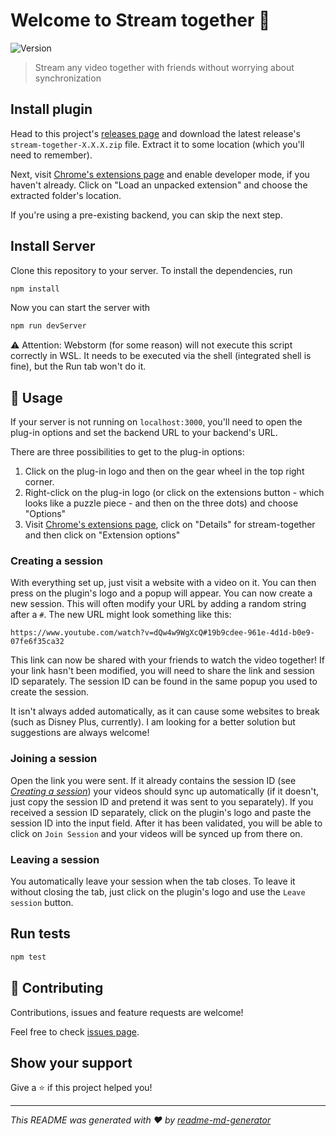 # Welcome to Stream together 👋
![Version](https://img.shields.io/badge/dynamic/json?color=blue&url=https://raw.githubusercontent.com/LBBO/stream-together/main/package.json&query=$.version&label=version)

> Stream any video together with friends without worrying about synchronization

## Install plugin
Head to this project's [releases page](https://github.com/LBBO/stream-together/releases) and download the
latest release's `stream-together-X.X.X.zip` file.
Extract it to some location (which you'll need to remember).

Next, visit [Chrome's extensions page](chrome:///extensions)
and enable developer mode, if you haven't already.
Click on "Load an unpacked extension" and choose the
extracted folder's location.

If you're using a pre-existing backend, you can skip the next step.

## Install Server
Clone this repository to your server.
To install the dependencies, run 

```sh
npm install
```

Now you can start the server with

```sh
npm run devServer
```

⚠ Attention: Webstorm (for some reason) will not execute this script correctly
in WSL. It needs to be executed via the shell (integrated shell is fine), but
the Run tab won't do it.

## 🚀 Usage
If your server is not running on `localhost:3000`, you'll need
to open the plug-in options and set the backend URL to your backend's URL.

There are three possibilities to get to the plug-in options:

1. Click on the plug-in logo and then on the gear wheel in the top right corner.
2. Right-click on the plug-in logo (or click on the extensions button - which looks like a
puzzle piece - and then on the three dots) and choose "Options"
3. Visit [Chrome's extensions page](chrome:///extensions), click on "Details" for stream-together
and then click on "Extension options"

### Creating a session
With everything set up, just visit a website with a video on it. You can then press on the plugin's
logo and a popup will appear. You can now create a new session. This will often modify your URL
by adding a random string after a `#`. The new URL might look something like this:

```
https://www.youtube.com/watch?v=dQw4w9WgXcQ#19b9cdee-961e-4d1d-b0e9-07fe6f35ca32
```

This link can now be shared with your friends to watch the video together! If your link hasn't been
modified, you will need to share the link and session ID separately. The session ID can be found in the
same popup you used to create the session.

It isn't always added automatically, as it can cause some websites
to break (such as Disney Plus, currently). I am looking for a better solution but suggestions are
always welcome!

### Joining a session
Open the link you were sent. If it already contains the session ID (see [_Creating a session_](#creating-a-session)) your
videos should sync up automatically (if it doesn't, just copy the session ID and pretend it was sent to you separately).
If you received a session ID separately, click on the plugin's
logo and paste the session ID into the input field. After it has been validated, you will be able to
click on `Join Session` and your videos will be synced up from there on.

### Leaving a session
You automatically leave your session when the tab closes. To leave it without closing the tab, just
click on the plugin's logo and use the `Leave session` button.

## Run tests

```sh
npm test
```

## 🤝 Contributing

Contributions, issues and feature requests are welcome!

Feel free to check
[issues page](https://github.com/LBBO/stream-together/issues). 

## Show your support

Give a ⭐️ if this project helped you!


***
_This README was generated with ❤️ by
[readme-md-generator](https://github.com/kefranabg/readme-md-generator)_
